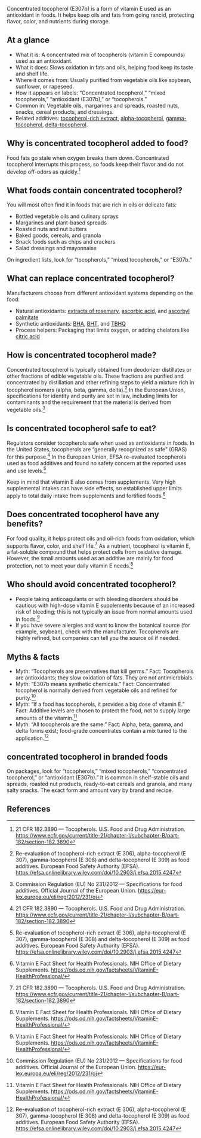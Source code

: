 Concentrated tocopherol (E307b) is a form of vitamin E used as an antioxidant in foods. It helps keep oils and fats from going rancid, protecting flavor, color, and nutrients during storage.

<!--more-->

## At a glance
- What it is: A concentrated mix of tocopherols (vitamin E compounds) used as an antioxidant.
- What it does: Slows oxidation in fats and oils, helping food keep its taste and shelf life.
- Where it comes from: Usually purified from vegetable oils like soybean, sunflower, or rapeseed.
- How it appears on labels: “Concentrated tocopherol,” “mixed tocopherols,” “antioxidant (E307b),” or “tocopherols.”
- Common in: Vegetable oils, margarines and spreads, roasted nuts, snacks, cereal products, and dressings.
- Related additives: [tocopherol-rich extract](/e306-tocopherol-rich-extract), [alpha-tocopherol](/e307-alpha-tocopherol), [gamma-tocopherol](/e308-gamme-tocopherol), [delta-tocopherol](/e309-delta-tocopherol).

## Why is concentrated tocopherol added to food?
Food fats go stale when oxygen breaks them down. Concentrated tocopherol interrupts this process, so foods keep their flavor and do not develop off-odors as quickly.[^1]

## What foods contain concentrated tocopherol?
You will most often find it in foods that are rich in oils or delicate fats:
- Bottled vegetable oils and culinary sprays
- Margarines and plant-based spreads
- Roasted nuts and nut butters
- Baked goods, cereals, and granola
- Snack foods such as chips and crackers
- Salad dressings and mayonnaise

On ingredient lists, look for “tocopherols,” “mixed tocopherols,” or “E307b.”

## What can replace concentrated tocopherol?
Manufacturers choose from different antioxidant systems depending on the food:
- Natural antioxidants: [extracts of rosemary](/e392-extracts-of-rosemary), [ascorbic acid](/e300-ascorbic-acid), and [ascorbyl palmitate](/e304i-ascorbyl-palmitate)
- Synthetic antioxidants: [BHA](/e320-butylated-hydroxyanisole-bha), [BHT](/e321-butylated-hydroxytoluene), and [TBHQ](/e319-tertiary-butylhydroquinone-tbhq)
- Process helpers: Packaging that limits oxygen, or adding chelators like [citric acid](/e330-citric-acid)

## How is concentrated tocopherol made?
Concentrated tocopherol is typically obtained from deodorizer distillates or other fractions of edible vegetable oils. These fractions are purified and concentrated by distillation and other refining steps to yield a mixture rich in tocopherol isomers (alpha, beta, gamma, delta).[^2] In the European Union, specifications for identity and purity are set in law, including limits for contaminants and the requirement that the material is derived from vegetable oils.[^3]

## Is concentrated tocopherol safe to eat?
Regulators consider tocopherols safe when used as antioxidants in foods. In the United States, tocopherols are “generally recognized as safe” (GRAS) for this purpose.[^1] In the European Union, EFSA re-evaluated tocopherols used as food additives and found no safety concern at the reported uses and use levels.[^2]

Keep in mind that vitamin E also comes from supplements. Very high supplemental intakes can have side effects, so established upper limits apply to total daily intake from supplements and fortified foods.[^4]

## Does concentrated tocopherol have any benefits?
For food quality, it helps protect oils and oil-rich foods from oxidation, which supports flavor, color, and shelf life.[^1] As a nutrient, tocopherol is vitamin E, a fat-soluble compound that helps protect cells from oxidative damage. However, the small amounts used as an additive are mainly for food protection, not to meet your daily vitamin E needs.[^4]

## Who should avoid concentrated tocopherol?
- People taking anticoagulants or with bleeding disorders should be cautious with high-dose vitamin E supplements because of an increased risk of bleeding; this is not typically an issue from normal amounts used in foods.[^4]
- If you have severe allergies and want to know the botanical source (for example, soybean), check with the manufacturer. Tocopherols are highly refined, but companies can tell you the source oil if needed.

## Myths & facts
- Myth: “Tocopherols are preservatives that kill germs.” Fact: Tocopherols are antioxidants; they slow oxidation of fats. They are not antimicrobials.
- Myth: “E307b means synthetic chemicals.” Fact: Concentrated tocopherol is normally derived from vegetable oils and refined for purity.[^3]
- Myth: “If a food has tocopherols, it provides a big dose of vitamin E.” Fact: Additive levels are chosen to protect the food, not to supply large amounts of the vitamin.[^4]
- Myth: “All tocopherols are the same.” Fact: Alpha, beta, gamma, and delta forms exist; food-grade concentrates contain a mix tuned to the application.[^2]

## concentrated tocopherol in branded foods
On packages, look for “tocopherols,” “mixed tocopherols,” “concentrated tocopherol,” or “antioxidant (E307b).” It is common in shelf-stable oils and spreads, roasted nut products, ready-to-eat cereals and granola, and many salty snacks. The exact form and amount vary by brand and recipe.

## References
[^1]: 21 CFR 182.3890 — Tocopherols. U.S. Food and Drug Administration. https://www.ecfr.gov/current/title-21/chapter-I/subchapter-B/part-182/section-182.3890
[^2]: Re-evaluation of tocopherol-rich extract (E 306), alpha-tocopherol (E 307), gamma-tocopherol (E 308) and delta-tocopherol (E 309) as food additives. European Food Safety Authority (EFSA). https://efsa.onlinelibrary.wiley.com/doi/10.2903/j.efsa.2015.4247
[^3]: Commission Regulation (EU) No 231/2012 — Specifications for food additives. Official Journal of the European Union. https://eur-lex.europa.eu/eli/reg/2012/231/oj
[^4]: Vitamin E Fact Sheet for Health Professionals. NIH Office of Dietary Supplements. https://ods.od.nih.gov/factsheets/VitaminE-HealthProfessional/
